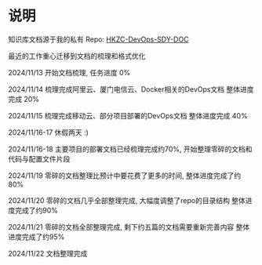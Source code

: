 # 说明

知识库文档源于我的私有 Repo: [HKZC-DevOps-SDY-DOC](https://github.com/songdaoyuan/HKZC-DevOps-SDY-DOC)

最近的工作重心迁移到文档的梳理和格式优化

2024/11/13 开始文档梳理, 任务进度 0%

2024/11/14 梳理完成阿里云、厦门电信云、Docker相关的DevOps文档 整体进度完成 20%

2024/11/15 梳理完成移动云、部分项目部署的DevOps文档 整体进度完成 40%

2024/11/16-17 休假两天 :)

2024/11/16-18 主要项目的部署文档已经梳理完成约70%, 开始整理零碎的文档和代码与配置文件片段

2024/11/19 零碎的文档整理比预计中要花费了更多的时间, 整体进度完成了约80%

2024/11/20 零碎的文档几乎全部整理完成, 大幅度调整了repo的目录结构 整体进度完成了约90%

2024/11/21 零碎的文档全部整理完成, 剩下约五篇的文档需要重新完善内容 整体进度完成了约95%

2024/11/22 文档整理完成
